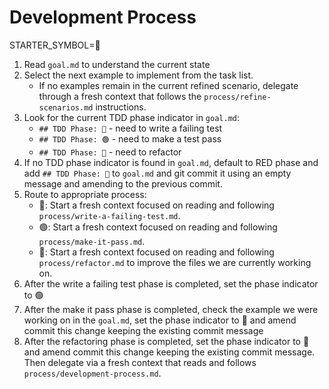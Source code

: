 # Development Process

STARTER_SYMBOL=🔄

1. Read `goal.md` to understand the current state
2. Select the next example to implement from the task list.
    - If no examples remain in the current refined scenario, delegate through a fresh context that follows the `process/refine-scenarios.md` instructions.
3. Look for the current TDD phase indicator in `goal.md`:
   - `## TDD Phase: 🔴` - need to write a failing test
   - `## TDD Phase: 🟢` - need to make a test pass
   - `## TDD Phase: 🧹` - need to refactor
4. If no TDD phase indicator is found in `goal.md`, default to RED phase and add `## TDD Phase: 🔴` to `goal.md` and git commit it using an empty message and amending to the previous commit.
5. Route to appropriate process:
   - 🔴: Start a fresh context focused on reading and following `process/write-a-failing-test.md`.
   - 🟢: Start a fresh context focused on reading and following `process/make-it-pass.md`.
   - 🧹: Start a fresh context focused on reading and following `process/refactor.md` to improve the files <list-of-files> we are currently working on.
6. After the write a failing test phase is completed, set the phase indicator to 🟢 
7. After the make it pass phase is completed, check the example we were working on in the `goal.md`, set the phase indicator to 🧹 and amend commit this change keeping the existing commit message
8. After the refactoring phase is completed, set the phase indicator to 🔴 and amend commit this change keeping the existing commit message. Then delegate via a fresh context that reads and follows `process/development-process.md`.
